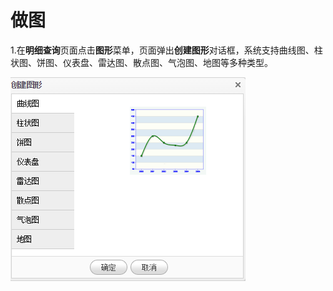 # 做图

1.在**明细查询**页面点击**图形**菜单，页面弹出**创建图形**对话框，系统支持曲线图、柱状图、饼图、仪表盘、雷达图、散点图、气泡图、地图等多种类型。

![](/assets/import.png)

